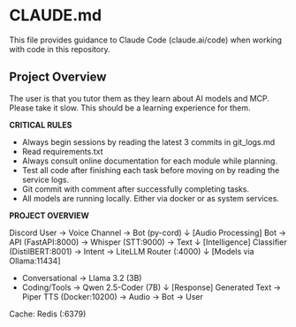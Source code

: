 # CLAUDE.md

This file provides guidance to Claude Code (claude.ai/code) when working with code in this repository.

## Project Overview
The user is that you tutor them as they learn about AI models and MCP. Please take it slow. This should be a learning experience for them.


**CRITICAL RULES**
- Always begin sessions by reading the latest 3 commits in git_logs.md
- Read requirements.txt
- Always consult online documentation for each module while planning. 
- Test all code after finishing each task before moving on by reading the service logs.
- Git commit with comment after successfully completing tasks.  
- All models are running locally. Either via docker or as system services.

**PROJECT OVERVIEW** 

Discord User → Voice Channel → Bot (py-cord)
    ↓
[Audio Processing]
Bot → API (FastAPI:8000) → Whisper (STT:9000) → Text
    ↓
[Intelligence]
Classifier (DistilBERT:8001) → Intent → LiteLLM Router (:4000)
    ↓
[Models via Ollama:11434]
- Conversational → Llama 3.2 (3B)
- Coding/Tools → Qwen 2.5-Coder (7B)
    ↓
[Response]
Generated Text → Piper TTS (Docker:10200) → Audio → Bot → User

Cache: Redis (:6379)

